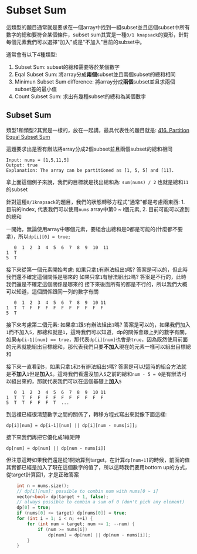# Subset Sum

這類型的題目通常就是要求在一個array中找到一組subset並且這個subset中所有數字的總和要符合某個條件，subset sum其實是一種`0/1 knapsack`的變形，針對每個元素我們可以選擇"加入"或是"不加入"目前的subset中。

通常會有以下4種類型:
1. Subset Sum: subset的總和需要等於某個數字
2. Eqal Subset Sum: 將array分成**兩個**subset並且兩個subset的總和相同
3. Minimun Subset Sum difference: 將array分成**兩個**subset並且求兩個subset差的最小值
4. Count Subset Sum: 求出有幾種subset的總和為某個數字

## Subset Sum
類型1和類型2其實是一樣的，放在一起講，最具代表性的題目就是: [416. Partition Equal Subset Sum](https://leetcode.com/problems/partition-equal-subset-sum/)

這題要求出是否有辦法將array分成2個subset並且兩個subset的總和相同
```
Input: nums = [1,5,11,5]
Output: true
Explanation: The array can be partitioned as [1, 5, 5] and [11].
```
拿上面這個例子來說，我們的目標就是找出總和為: `sum(nums) / 2` 也就是總和`11`的subset

針對這種`0/1knapsack`的題目，我們的狀態轉移方程式"通常"都是考慮兩東西: 1. 目前的index, 代表我們可以使用`nums` array中第0 ~ i個元素, 2. 目前可能可以達到的總和


一開始，無論使用array中哪個元素，要組合出總和是0都是可能的(什麼都不要拿)，所以`dp[i][0] = true;`
```
   0  1  2  3  4  5  6  7  8  9  10  11
1  T
5  T
```

接下來從第一個元素開始考慮:
如果只拿`1`有辦法組出`1`嗎? 答案是可以的，但此時我們還不確定這個關係是哪來的
如果只拿`1`有辦法組出`2`嗎? 答案是不行的，此時我們還是不確定這個關係是哪來的
接下來後面所有的都是不行的，所以我們大概可以知道，這個關係跟同一列的數字有關
```
   0  1  2  3  4  5  6  7  8  9  10 11
1  T  T  F  F  F  F  F  F  F  F  F  F
5  T
```

接下來考慮第二個元素:
如果拿`1`跟`5`有辦法組出`1`嗎? 答案是可以的，如果我們加入`1`而不加入`5`，那總和就是`1`，這時我們可以知道，dp的關係會跟上列的數字有關，如果`dp[i-1][num] == true`，那代表`dp[i][num]`也會是`true`，因為既然使用前面的元素就能組出目標總和，那代表我們只要**不加入**現在的元素一樣可以組出目標總和


接下來一直看到`5`，如果只拿`1`和`5`有辦法組出`5`嗎? 答案是可以!這時的組合方法就是**不加入**`1`但是**加入**`5`。這時我們看還沒加入`5`之前的總和`num - 5 = 0`是有辦法可以組出來的，那就代表我們可以在這個基礎上**加入**`5`
```
   0  1  2  3  4  5  6  7  8  9  10 11
1  T  T  F  F  F  F  F  F  F  F  F  F
5  T  T  F  F  F  T  ...
```

到這裡已經很清楚數字之間的關係了，轉移方程式寫出來就像下面這樣:
```
dp[i][num] = dp[i-1][num] || dp[i][num - nums[i]];
```

接下來我們再把它優化成1維矩陣
```
dp[num] = dp[num] || dp[num - nums[i]]
```
但注意這時如果我們還是從1開始算到target，在計算`dp[num+1]`的時候，前面的值其實都已經是加入了現在這個數字的值了，所以這時我們要用bottom up的方式，從target計算回1，才是正確答案

```cpp
    int n = nums.size();
    // dp[i][num]: possible to combin num with nums[0 ~ i]
    vector<bool> dp(target + 1, false);
    // always possible to combin a sum of 0 (don't pick any element)
    dp[0] = true;
    if (nums[0] <= target) dp[nums[0]] = true;
    for (int i = 1; i < n; ++i) {
        for (int num = target; num >= 1; --num) {
            if (num >= nums[i])
                dp[num] = dp[num] || dp[num - nums[i]];
        }
    }
```

